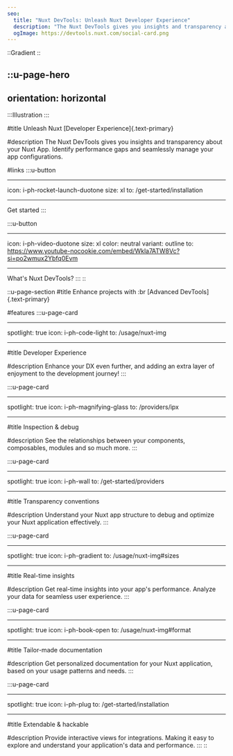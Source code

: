```yaml
---
seo:
  title: "Nuxt DevTools: Unleash Nuxt Developer Experience"
  description: "The Nuxt DevTools gives you insights and transparency about your Nuxt App. Identify performance gaps and seamlessly manage your app configurations."
  ogImage: https://devtools.nuxt.com/social-card.png
---
```


::Gradient
::

## ::u-page-hero

## orientation: horizontal

:::Illustration
:::

#title
Unleash Nuxt [Developer Experience]{.text-primary}

#description
The Nuxt DevTools gives you insights and transparency about your Nuxt App. Identify performance gaps and seamlessly manage your app configurations.

#links
:::u-button

---

icon: i-ph-rocket-launch-duotone
size: xl
to: /get-started/installation

---

Get started
:::

:::u-button

---

icon: i-ph-video-duotone
size: xl
color: neutral
variant: outline
to: https://www.youtube-nocookie.com/embed/Wkla7ATW8Vc?si=po2wmux2Ybfq0Evm

---

What's Nuxt DevTools?
:::
::

::u-page-section
#title
Enhance projects with :br [Advanced DevTools]{.text-primary}

#features
:::u-page-card

---

spotlight: true
icon: i-ph-code-light
to: /usage/nuxt-img

---

#title
Developer Experience

#description
Enhance your DX even further, and adding an extra layer of enjoyment to the development journey!
:::

:::u-page-card

---

spotlight: true
icon: i-ph-magnifying-glass
to: /providers/ipx

---

#title
Inspection & debug

#description
See the relationships between your components, composables, modules and so much more.
:::

:::u-page-card

---

spotlight: true
icon: i-ph-wall
to: /get-started/providers

---

#title
Transparency conventions

#description
Understand your Nuxt app structure to debug and optimize your Nuxt application effectively.
:::

:::u-page-card

---

spotlight: true
icon: i-ph-gradient
to: /usage/nuxt-img#sizes

---

#title
Real-time insights

#description
Get real-time insights into your app's performance. Analyze your data for seamless user experience.
:::

:::u-page-card

---

spotlight: true
icon: i-ph-book-open
to: /usage/nuxt-img#format

---

#title
Tailor-made documentation

#description
Get personalized documentation for your Nuxt application, based on your usage patterns and needs.
:::

:::u-page-card

---

spotlight: true
icon: i-ph-plug
to: /get-started/installation

---

#title
Extendable & hackable

#description
Provide interactive views for integrations. Making it easy to explore and understand your application's data and performance.
:::
::
